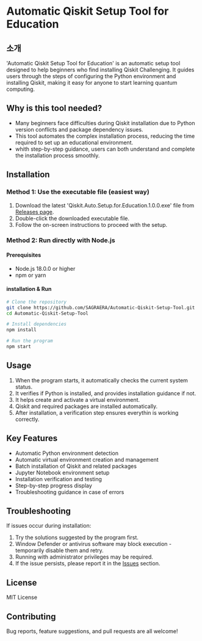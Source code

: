 # Automatic Qiskit Setup Tool for Education

## 소개

'Automatic Qiskit Setup Tool for Education' is an automatic setup tool designed to help beginners who find installing Qiskit Challenging. It guides users through the steps of configuring the Python environment and installing Qiskit, making it easy for anyone to start learning quantum computing.

## Why is this tool needed?

- Many beginners face difficulties during Qiskit installation due to Python version conflicts and package dependency issues.
- This tool automates the complex installation process, reducing the time required to set up an educational environment.
- whith step-by-step guidance, users can both understand and complete the installation process smoothly.

## Installation

### Method 1: Use the executable file (easiest way)

1. Download the latest 'Qiskit.Auto.Setup.for.Education.1.0.0.exe' file from [Releases page](https://github.com/SAGRAERA/Automatic-Qiskit-Setup-Tool/releases/tag/v1.0.0).
2. Double-click the downloaded executable file.
3. Follow the on-screen instructions to proceed with the setup.

### Method 2: Run directly with Node.js

#### Prerequisites

- Node.js 18.0.0 or higher
- npm or yarn

#### installation & Run

```bash
# Clone the repository
git clone https://github.com/SAGRAERA/Automatic-Qiskit-Setup-Tool.git
cd Automatic-Qiskit-Setup-Tool

# Install dependencies
npm install

# Run the program
npm start
```

## Usage

1. When the program starts, it automatically checks the current system status.
2. It verifies if Python is installed, and provides installation guidance if not.
3. It helps create and activate a virtual environment.
4. Qiskit and required packages are installed automatically.
5. After installation, a verification step ensures everythin is working correctly.

## Key Features

- Automatic Python environment detection
- Automatic virtual environment creation and management
- Batch installation of Qiskit and related packages
- Jupyter Notebook environment setup
- Installation verification and testing
- Step-by-step progress display
- Troubleshooting guidance in case of errors

## Troubleshooting

If issues occur during installation:

1. Try the solutions suggested by the program first.
2. Window Defender or antivirus software may block execution - temporarily disable them and retry.
3. Running with administrator privileges may be required.
4. If the issue persists, please report it in the [Issues](https://github.com/SAGRAERA/Automatic-Qiskit-Setup-Tool/issues) section.

## License

MIT License

## Contributing

Bug reports, feature suggestions, and pull requests are all welcome!
